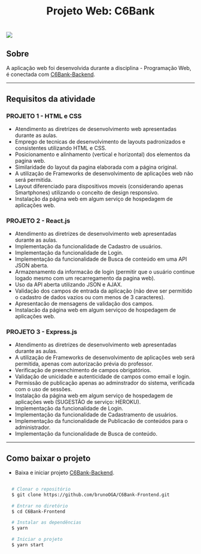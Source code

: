 <h1 align="center">Projeto Web: C6Bank</h1>
<h1>
   <img src="https://ik.imagekit.io/nfoyn1wc6g/apresentacao-f_wXExO9QwY.gif">
</h1>

## Sobre
A aplicação web foi desenvolvida durante a disciplina - Programação Web, é conectada com [C6Bank-Backend](https://github.com/brunoOGA/C6Bank-Backend).

---

## Requisitos da atividade

### PROJETO 1 - HTML e CSS

- Atendimento as diretrizes de desenvolvimento web apresentadas durante as aulas.
- Emprego de tecnicas de desenvolvimento de layouts padronizados e consistentes utilizando HTML e CSS.
- Posicionamento e alinhamento (vertical e horizontal) dos elementos da pagina web.
- Similaridade do layout da pagina elaborada com a página original.
- A utilização de Frameworks de desenvolvimento de aplicações web não será permitida.
- Layout diferenciado para dispositivos moveis (considerando apenas Smartphones) utilizando o conceito de design responsivo.
- Instalação da página web em algum serviço de hospedagem de aplicações web.

### PROJETO 2 - React.js

- Atendimento as diretrizes de desenvolvimento web apresentadas durante as aulas. 
- Implementação da funcionalidade de Cadastro de usuários.
- Implementação da funcionalidade de Login. 
- Implementação da funcionalidade de Busca de conteúdo em uma API JSON aberta. 
- Armazenamento da informacão de login (permitir que o usuário continue logado mesmo com um recarregamento da pagina web).
- Uso da API aberta utilizando JSON e AJAX.
- Validação dos campos de entrada da aplicação (não deve ser permitido o cadastro de dados vazios ou com menos de 3 caracteres).
- Apresentacão de mensagens de validação dos campos.
- Instalacão da página web em algum serviçoo de hospedagem de aplicações web.

### PROJETO 3 - Express.js

- Atendimento as diretrizes de desenvolvimento web apresentadas durante as aulas.
- A utilização de Frameworks de desenvolvimento de aplicações web será permitida, apenas com autorizacão prévia do professor.
- Verificação de preenchimento de campos obrigatórios.
- Validação de unicidade e autenticidade de campos como email e login.
- Permissão de publicação apenas ao adminstrador do sistema, verificada com o uso de sessões.
- Instalação da página web em algum serviço de hospedagem de aplicações web (SUGESTÃO de serviço: HEROKU).
- Implementação da funcionalidade de Login.
- Implementação da funcionalidade de Cadastramento de usuários.
- Implementação da funcionalidade de Publicacão de conteúdos para o administrador.
- Implementação da funcionalidade de Busca de conteúdo. 

---

## Como baixar o projeto 

- Baixa e iniciar projeto [C6Bank-Backend](https://github.com/brunoOGA/C6Bank-Backend).

```bash
  
  # Clonar o repositório
  $ git clone https://github.com/brunoOGA/C6Bank-Frontend.git
  
  # Entrar no diretório
  $ cd C6Bank-Frontend
  
  # Instalar as dependências
  $ yarn
  
  # Iniciar o projeto
  $ yarn start
  
```
